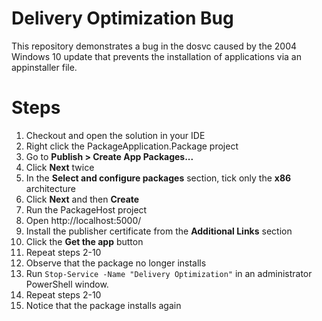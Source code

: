# Delivery Optimization Bug
This repository demonstrates a bug in the dosvc caused by the 2004 Windows 10 update that prevents the installation of applications via an appinstaller file.

# Steps
1. Checkout and open the solution in your IDE
2. Right click the PackageApplication.Package project
3. Go to **Publish > Create App Packages...**
2. Click **Next** twice
3. In the **Select and configure packages** section, tick only the **x86** architecture
4. Click **Next** and then **Create**
5. Run the PackageHost project
6. Open http://localhost:5000/
7. Install the publisher certificate from the **Additional Links** section
8. Click the **Get the app** button
9. Repeat steps 2-10
10. Observe that the package no longer installs
11. Run `Stop-Service -Name "Delivery Optimization"` in an administrator PowerShell window.
12. Repeat steps 2-10
13. Notice that the package installs again
